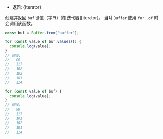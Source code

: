 <!-- YAML
added: v1.1.0
-->

* 返回: {Iterator}

创建并返回 `buf` 键值（字节）的[迭代器][iterator]。
当对 `Buffer` 使用 `for..of` 时会调用该函数。

```js
const buf = Buffer.from('buffer');

for (const value of buf.values()) {
  console.log(value);
}
// 输出:
//   98
//   117
//   102
//   102
//   101
//   114

for (const value of buf) {
  console.log(value);
}
// 输出:
//   98
//   117
//   102
//   102
//   101
//   114
```

